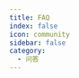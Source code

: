 ```yaml
---
title: FAQ
index: false
icon: community
sidebar: false
category:
  - 问答
---
```


<ClientOnly>
<render-pet/>
<render-cube/>

<script setup>
import inspiration from '@/inspiration/index.js'
import { ref ,nextTick} from 'vue'
const select=ref('')
</script>

<style scoped>

h4{
  color:var(--theme-color);
  border: 1px solid;
  padding: 5px 10px !important;
  display: inline-block;
  margin: 5px 0;
  border-radius: 6px;
  position: relative;
  box-shadow: 1px 2px 3px;
  max-height:50px
}
#faq-section-coder h4{
  padding-top: 10px !important;
}
h4::after{
    content: "";
    position: absolute;
    width: 24px;
    height: 15px;
    border: 1px solid;
    bottom: -7px;
    z-index: 10;
    background: white;
    right: 15px;
    clip-path: polygon(0 0,90% 100%,0 100%,0 0);
    transform: rotate(-36deg);
    box-shadow: 1px 2px 3px;
}
.answer{
  padding: 5px 10px;
  margin:10px 0;
  line-height:30px;
}
.answer p{
  margin:0;
  line-height:unset
}
</style>
</ClientOnly>
